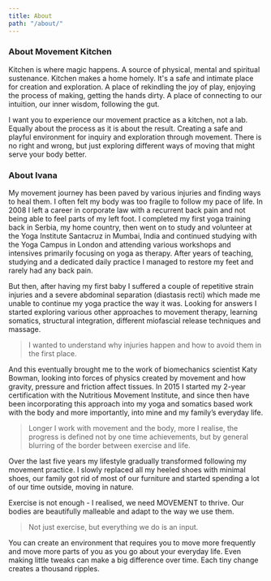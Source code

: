 ```yaml
---
title: About
path: "/about/"
---
```


### About Movement Kitchen 

Kitchen is where magic happens. A source of physical, mental and spiritual sustenance. Kitchen makes a home homely. It's a safe and intimate place for creation and exploration. A place of rekindling the joy of play, enjoying the process of making, getting the hands dirty. A place of connecting to our intuition, our inner wisdom, following the gut. 

I want you to experience our movement practice as a kitchen, not a lab. Equally about the process as it is about the result. Creating a safe and playful environment for inquiry and exploration through movement. There is no right and wrong, but just exploring different ways of moving that might serve your body better. 

### About Ivana 

My movement journey has been paved by various injuries and finding ways to heal them. I often felt my body was too fragile to follow my pace of life. In 2008 I left a career in corporate law with a recurrent back pain and not being able to feel parts of my left foot. I completed my first yoga training back in Serbia, my home country, then went on to study and volunteer at the Yoga Institute Santacruz in Mumbai, India and continued studying with the Yoga Campus in London and attending various workshops and intensives primarily focusing on yoga as therapy. After years of teaching, studying and a dedicated daily practice I managed to restore my feet and rarely had any back pain. 

But then, after having my first baby I suffered a couple of repetitive strain injuries and a severe abdominal separation (diastasis recti) which made me unable to continue my yoga practice the way it was. Looking for answers I started exploring various other approaches to movement therapy, learning somatics, structural integration, different miofascial release techniques and massage. 

> I wanted to understand why injuries happen and how to avoid them in the first place. 

And this eventually brought me to the work of biomechanics scientist Katy Bowman, looking into forces of physics created by movement and how gravity, pressure and friction affect tissues. In 2015 I started my 2-year certification with the Nutritious Movement Institute, and since then have been incorporating this approach into my yoga and somatics based work with the body and more importantly, into mine and my family’s everyday life.

> Longer I work with movement and the body, more I realise, the progress is defined not by one time achievements, but by general blurring of the border between exercise and life. 

Over the last five years my lifestyle gradually transformed following my movement practice. I slowly replaced all my heeled shoes with minimal shoes, our family got rid of most of our furniture and started spending a lot of our time outside, moving in nature.

Exercise is not enough - I realised, we need MOVEMENT to thrive. Our bodies are beautifully malleable and adapt to the way we use them. 

> Not just exercise, but everything we do is an input.

You can create an environment that requires you to move more frequently and move more parts of you as you go about your everyday life. Even making little tweaks can make a big difference over time. Each tiny change creates a thousand ripples. 